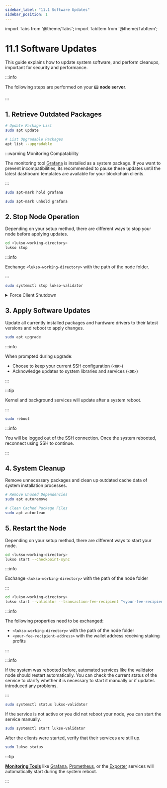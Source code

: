 ```yaml
---
sidebar_label: "11.1 Software Updates"
sidebar_position: 1
---
```


import Tabs from '@theme/Tabs';
import TabItem from '@theme/TabItem';

# 11.1 Software Updates

This guide explains how to update system software, and perform cleanups, important for security and performance.

:::info

The following steps are performed on your 📟 **node server**.

:::

## 1. Retrieve Outdated Packages

```sh
# Update Package List
sudo apt update

# List Upgradable Packages
apt list --upgradable
```

:::warning Monitoring Compatability

The monitoring tool [Grafana](/docs/guides/monitoring/grafana.md) is installed as a system package. If you want to prevent incompatibilities, its recommended to pause these updates until the latest dashboard templates are available for your blockchain clients.

:::

<Tabs >
  <TabItem value="hold" label="Pause Grafana Updates" default>

```sh
sudo apt-mark hold grafana
```

</TabItem> <TabItem value="unhold" label="Resume Grafana Updates">

```sh
sudo apt-mark unhold grafana
```

</TabItem>
</Tabs>

## 2. Stop Node Operation

Depending on your setup method, there are different ways to stop your node before applying updates.

<Tabs groupId="setup">
  <TabItem value="cli" label="LUKSO CLI" default>

```sh
cd <lukso-working-directory>
lukso stop
```

:::info

Exchange `<lukso-working-directory>` with the path of the node folder.

:::

</TabItem> <TabItem value="automation" label="Service Automation">

```sh
sudo systemctl stop lukso-validator
```

</TabItem>
</Tabs>

<details>
<summary>Force Client Shutdown</summary>

<Tabs>
<TabItem value="geth" label="Geth">

```sh
sudo pkill geth
```

</TabItem> <TabItem value="erigon" label="Erigon">

```sh
sudo pkill erigon
```

</TabItem> <TabItem value="nethermind" label="Nethermind">

```sh
sudo pkill nethermind
```

</TabItem> <TabItem value="besu" label="Besu">

```sh
sudo pkill besu
```

</TabItem> <TabItem value="teku" label="Teku">

```sh
sudo pkill teku
```

</TabItem> <TabItem value="nimbus2" label="Nimbus-Eth2">

```sh
sudo pkill nimbus_beacon_node
sudo pkill nimbus_validator_client
```

</TabItem> <TabItem value="lighthouse" label="Lighthouse">

```sh
sudo pkill lighthouse
```

:::tip

The Lighthouse client uses a single binary for both the consensus and validator processes.

:::

</TabItem> <TabItem value="prysm" label="Prysm">

```sh
sudo pkill prysm
sudo pkill validator
```

</TabItem>
</Tabs>

</details>

## 3. Apply Software Updates

Update all currently installed packages and hardware drivers to their latest versions and reboot to apply changes.

```sh
sudo apt upgrade
```

:::info

When prompted during upgrade:

- Choose to keep your current SSH configuration (`<OK>`)
- Acknowledge updates to system libraries and services (`<OK>`)

:::

:::tip

Kernel and background services will update after a system reboot.

:::

```sh
sudo reboot
```

:::info

You will be logged out of the SSH connection. Once the system rebooted, reconnect using SSH to continue.

:::

## 4. System Cleanup

Remove unnecessary packages and clean up outdated cache data of system installation processes.

```sh
# Remove Unused Dependencies
sudo apt autoremove

# Clean Cached Package Files
sudo apt autoclean
```

## 5. Restart the Node

Depending on your setup method, there are different ways to start your node.

<Tabs groupId="setup">
  <TabItem value="clinode" label="LUKSO CLI Node" default>

```sh
cd <lukso-working-directory>
lukso start --checkpoint-sync
```

:::info

Exchange `<lukso-working-directory>` with the path of the node folder

:::

</TabItem> <TabItem value="clivalidator" label="LUKSO CLI Validator" default>

```sh
cd <lukso-working-directory>
lukso start --validator --transaction-fee-recipient "<your-fee-recipient-address>" --checkpoint-sync
```

:::info

The following properties need to be exchanged:

- `<lukso-working-directory>` with the path of the node folder
- `<your-fee-recipient-address>` with the wallet address receiving staking profits

:::

</TabItem> <TabItem value="automation" label="Service Automation">

:::info

If the system was rebooted before, automated services like the validator node should restart automatically. You can check the current status of the service to clarify whether it is necessary to start it manually or if updates introduced any problems.

:::

```sh
sudo systemctl status lukso-validator
```

If the service is not active or you did not reboot your node, you can start the service manually.

```sh
sudo systemctl start lukso-validator
```

</TabItem>
</Tabs>

After the clients were started, verify that their services are still up.

```sh
sudo lukso status
```

:::tip

[**Monitoring Tools**](/docs/theory/node-operation/monitoring-tools.md) like [Grafana](/docs/guides/monitoring/grafana.md), [Prometheus](/docs/guides/monitoring/prometheus.md), or the [Exporter](/docs/guides/monitoring/node-exporter.md) services will automatically start during the system reboot.

:::
